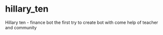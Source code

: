 # hillary_ten
Hillary ten - finance bot the first try to create bot with come help of teacher and community
